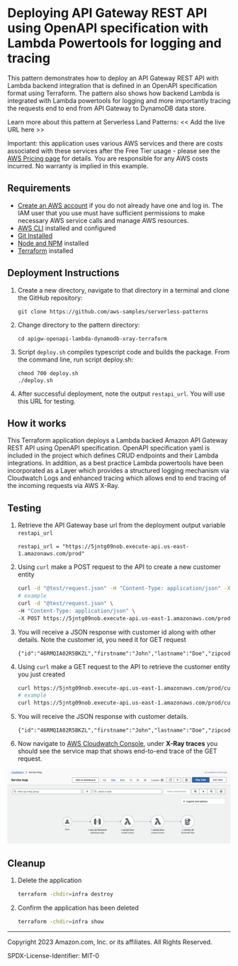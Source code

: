 # Deploying API Gateway REST API using OpenAPI specification with Lambda Powertools for logging and tracing 

This pattern demonstrates how to deploy an API Gateway REST API with Lambda backend integration that is defined in an OpenAPI specification format using Terraform. The pattern also shows how backend Lambda is integrated with Lambda powertools for logging and more importantly tracing the requests end to end from API Gateway to DynamoDB data store.

Learn more about this pattern at Serverless Land Patterns: << Add the live URL here >>

Important: this application uses various AWS services and there are costs associated with these services after the Free Tier usage - please see the [AWS Pricing page](https://aws.amazon.com/pricing/) for details. You are responsible for any AWS costs incurred. No warranty is implied in this example.

## Requirements

* [Create an AWS account](https://portal.aws.amazon.com/gp/aws/developer/registration/index.html) if you do not already have one and log in. The IAM user that you use must have sufficient permissions to make necessary AWS service calls and manage AWS resources.
* [AWS CLI](https://docs.aws.amazon.com/cli/latest/userguide/install-cliv2.html) installed and configured
* [Git Installed](https://git-scm.com/book/en/v2/Getting-Started-Installing-Git)
* [Node and NPM](https://docs.npmjs.com/downloading-and-installing-node-js-and-npm) installed
* [Terraform](https://developer.hashicorp.com/terraform/tutorials/aws-get-started/install-cli) installed

## Deployment Instructions

1. Create a new directory, navigate to that directory in a terminal and clone the GitHub repository:
    ``` 
    git clone https://github.com/aws-samples/serverless-patterns
    ```
2. Change directory to the pattern directory:
    ```
    cd apigw-openapi-lambda-dynamodb-xray-terraform
    ```
3. Script `deploy.sh` compiles typescript code and builds the package. From the command line, run script deploy.sh:
    ```
    chmod 700 deploy.sh
    ./deploy.sh
    ```
4. After successful deployment, note the output `restapi_url`. You will use this URL for testing.

## How it works

This Terraform application deploys a Lambda backed Amazon API Gateway REST API using OpenAPI specification. OpenAPI specification yaml is included in the project which defines CRUD endpoints and their Lambda integrations. In addition, as a best practice Lambda powertools have been incorporated as a Layer which provides a structured logging mechanism via Cloudwatch Logs and enhanced tracing which allows end to end tracing of the incoming requests via AWS X-Ray.   

## Testing

1. Retrieve the API Gateway base url from the deployment output variable `restapi_url`
    ```
    restapi_url = "https://5jntg09nob.execute-api.us-east-1.amazonaws.com/prod"
    ```
2. Using `curl` make a POST request to the API to create a new customer entity
    ```bash
    curl -d "@test/request.json" -H "Content-Type: application/json" -X POST <restapi_url>/customers
    # example 
    curl -d "@test/request.json" \
    -H "Content-Type: application/json" \
    -X POST https://5jntg09nob.execute-api.us-east-1.amazonaws.com/prod/customers
    ```
3. You will receive a JSON response with customer id along with other details. Note the customer id, you need it for GET request
    ```
    {"id":"46RMQIA02R5BKZL","firstname":"John","lastname":"Doe","zipcode":"30303"}
    ```
4. Using `curl` make a GET request to the API to retrieve the customer entity you just created
    ```bash
    curl https://5jntg09nob.execute-api.us-east-1.amazonaws.com/prod/customers/<id>
    # example 
    curl https://5jntg09nob.execute-api.us-east-1.amazonaws.com/prod/customers/46RMQIA02R5BKZL
    ```
5. You will receive the JSON response with customer details.
    ```
    {"id":"46RMQIA02R5BKZL","firstname":"John","lastname":"Doe","zipcode":"30303"}
    ```
6. Now navigate to [AWS Cloudwatch Console](https://us-east-1.console.aws.amazon.com/cloudwatch/home), under **X-Ray traces** you should see the service map that shows end-to-end trace of the GET request.

<img src="./xray-service-map.png" alt="xray-service-map">


## Cleanup
 
1. Delete the application
    ```bash
    terraform -chdir=infra destroy
    ```
2. Confirm the application has been deleted
    ```bash
    terraform -chdir=infra show
    ```
----
Copyright 2023 Amazon.com, Inc. or its affiliates. All Rights Reserved.

SPDX-License-Identifier: MIT-0